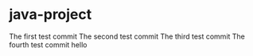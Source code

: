 # java-project
The first test commit
The second test commit
The third test commit
The fourth test commit
hello
